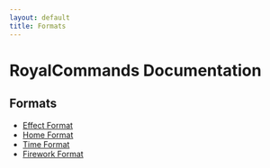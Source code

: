 ```yaml
---
layout: default
title: Formats
---
```

# RoyalCommands Documentation

## Formats

* [Effect Format](effect-format.html)
* [Home Format](home-format.html)
* [Time Format](time-format.html)
* [Firework Format](firework-format.html)
